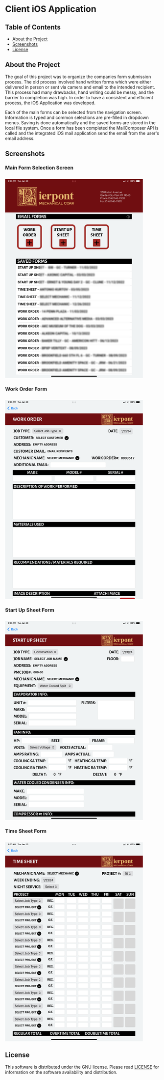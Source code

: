 # Client iOS Application

## Table of Contents

* [About the Project](#About-the-Project)
* [Screenshots](#Screenshots)
* [License](#License)

## About the Project

The goal of this project was to organize the companies form submission process. The old process involved hand written forms which were either delivered in person or sent via camera and email to the intended recipient. This process had many drawbacks, hand writing could be messy, and the barrier to completion was high. In order to have a consistent and efficient process, the iOS Application was developed. 

Each of the main forms can be selected from the navigation screen. Information is typed and common selections are pre-filled in dropdown menus. Saving is done automatically and the saved forms are stored in the local file system. Once a form has been completed the MailComposer API is called and the integrated iOS mail application send the email from the user's email address.

## Screenshots

### Main Form Selection Screen

<img src="https://raw.githubusercontent.com/andrew-drogalis/Client-iOS-Application/main/screenshots/iOS-Screenshot4.png" alt="iOS-App-Screenshot-1" style="width: 450px; padding-top: 10px; align"> 

### Work Order Form
<img src="https://raw.githubusercontent.com/andrew-drogalis/Client-iOS-Application/main/screenshots/iOS-Screenshot3.png" alt="iOS-App-Screenshot-2" style="width: 450px; padding-top: 10px;"> 

### Start Up Sheet Form
<img src="https://raw.githubusercontent.com/andrew-drogalis/Client-iOS-Application/main/screenshots/iOS-Screenshot2.png" alt="iOS-App-Screenshot-3" style="width: 450px; padding-top: 10px;"> 

### Time Sheet Form
<img src="https://raw.githubusercontent.com/andrew-drogalis/Client-iOS-Application/main/screenshots/iOS-Screenshot1.png" alt="iOS-App-Screenshot-4" style="width: 450px; padding-top: 10px;"> 


## License

This software is distributed under the GNU license. Please read [LICENSE](https://github.com/andrew-drogalis/CLI-Email-Scanner/blob/main/LICENSE) for information on the software availability and distribution.


